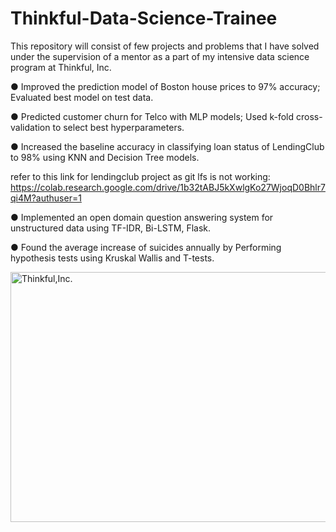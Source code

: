 # Thinkful-Data-Science-Trainee
This repository will consist of few projects and problems that I have solved under the supervision of a mentor as a part of my intensive data science program at Thinkful, Inc.

●	Improved the prediction model of Boston house prices to 97% accuracy; Evaluated best model on test data.

●	Predicted customer churn for Telco with MLP models; Used k-fold cross-validation to select best hyperparameters.

●	Increased the baseline accuracy in classifying loan status of LendingClub to 98% using KNN and Decision Tree models. 

refer to this link for lendingclub project as git lfs is not working: https://colab.research.google.com/drive/1b32tABJ5kXwlgKo27WjoqD0Bhlr7qi4M?authuser=1

●	Implemented an open domain question answering system for unstructured data using TF-IDR, Bi-LSTM, Flask.

●	Found the average increase of suicides annually by Performing hypothesis tests using Kruskal Wallis and T-tests.

<img src="https://user-images.githubusercontent.com/55968160/81120965-97473200-8ee2-11ea-936e-f1142ee00ae0.png" alt="Thinkful,Inc." width="1000" height="400">
